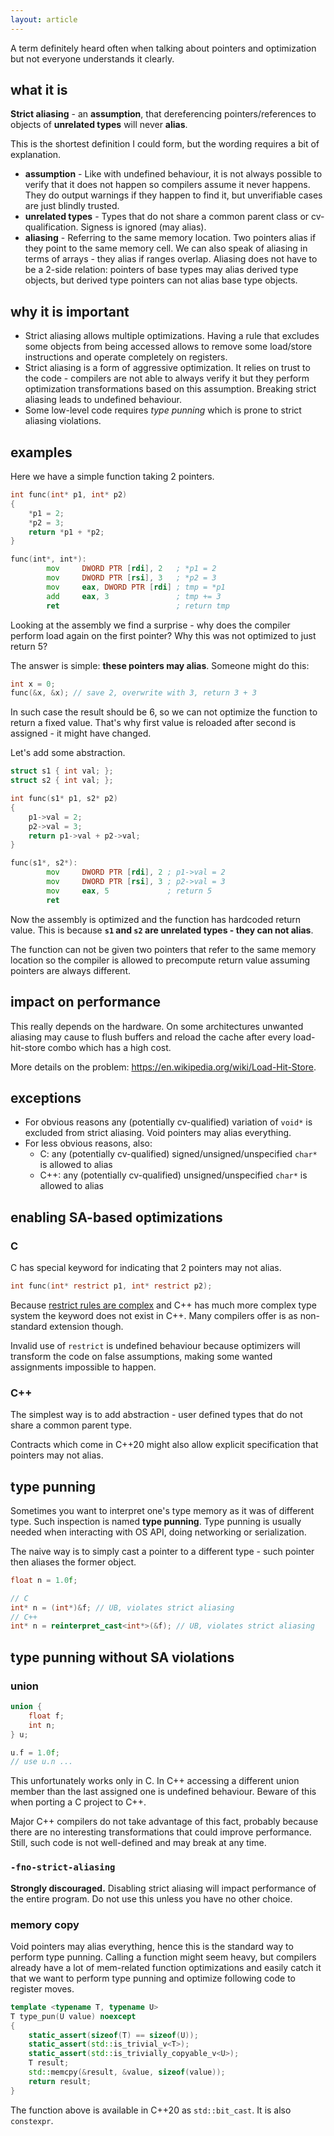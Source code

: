 ```yaml
---
layout: article
---
```


A term definitely heard often when talking about pointers and optimization but not everyone understands it clearly.

## what it is

**Strict aliasing** - an **assumption**, that dereferencing pointers/references to objects of **unrelated types** will never **alias**.

This is the shortest definition I could form, but the wording requires a bit of explanation.

- **assumption** - Like with undefined behaviour, it is not always possible to verify that it does not happen so compilers assume it never happens. They do output warnings if they happen to find it, but unverifiable cases are just blindly trusted.
- **unrelated types** - Types that do not share a common parent class or cv-qualification. Signess is ignored (may alias).
- **aliasing** - Referring to the same memory location. Two pointers alias if they point to the same memory cell. We can also speak of aliasing in terms of arrays - they alias if ranges overlap. Aliasing does not have to be a 2-side relation: pointers of base types may alias derived type objects, but derived type pointers can not alias base type objects.

## why it is important

- Strict aliasing allows multiple optimizations. Having a rule that excludes some objects from being accessed allows to remove some load/store instructions and operate completely on registers.
- Strict aliasing is a form of aggressive optimization. It relies on trust to the code - compilers are not able to always verify it but they perform optimization transformations based on this assumption. Breaking strict aliasing leads to undefined behaviour.
- Some low-level code requires *type punning* which is prone to strict aliasing violations.

## examples

Here we have a simple function taking 2 pointers.

```c++
int func(int* p1, int* p2)
{
    *p1 = 2;
    *p2 = 3;
    return *p1 + *p2;
}
```

```asm
func(int*, int*):
        mov     DWORD PTR [rdi], 2   ; *p1 = 2
        mov     DWORD PTR [rsi], 3   ; *p2 = 3
        mov     eax, DWORD PTR [rdi] ; tmp = *p1
        add     eax, 3               ; tmp += 3
        ret                          ; return tmp
```

Looking at the assembly we find a surprise - why does the compiler perform load again on the first pointer? Why this was not optimized to just return 5?

The answer is simple: **these pointers may alias**. Someone might do this:

```c++
int x = 0;
func(&x, &x); // save 2, overwrite with 3, return 3 + 3
```

In such case the result should be 6, so we can not optimize the function to return a fixed value. That's why first value is reloaded after second is assigned - it might have changed.

Let's add some abstraction.

```c++
struct s1 { int val; };
struct s2 { int val; };

int func(s1* p1, s2* p2)
{
    p1->val = 2;
    p2->val = 3;
    return p1->val + p2->val;
}
```

```asm
func(s1*, s2*):
        mov     DWORD PTR [rdi], 2 ; p1->val = 2
        mov     DWORD PTR [rsi], 3 ; p2->val = 3
        mov     eax, 5             ; return 5
        ret
```

Now the assembly is optimized and the function has hardcoded return value. This is because **`s1` and `s2` are unrelated types - they can not alias**.

The function can not be given two pointers that refer to the same memory location so the compiler is allowed to precompute return value assuming pointers are always different.

## impact on performance

This really depends on the hardware. On some architectures unwanted aliasing may cause to flush buffers and reload the cache after every load-hit-store combo which has a high cost.

More details on the problem: https://en.wikipedia.org/wiki/Load-Hit-Store.

## exceptions

- For obvious reasons any (potentially cv-qualified) variation of `void*` is excluded from strict aliasing. Void pointers may alias everything.
- For less obvious reasons, also:
  - C: any (potentially cv-qualified) signed/unsigned/unspecified `char*` is allowed to alias
  - C++: any (potentially cv-qualified) unsigned/unspecified `char*` is allowed to alias

## enabling SA-based optimizations

### C

C has special keyword for indicating that 2 pointers may not alias.

```c
int func(int* restrict p1, int* restrict p2);
```

Because [restrict rules are complex](https://en.cppreference.com/w/c/language/restrict) and C++ has much more complex type system the keyword does not exist in C++. Many compilers offer is as non-standard extension though.

Invalid use of `restrict` is undefined behaviour because optimizers will transform the code on false assumptions, making some wanted assignments impossible to happen.

### C++

The simplest way is to add abstraction - user defined types that do not share a common parent type.

Contracts which come in C++20 might also allow explicit specification that pointers may not alias.

## type punning

Sometimes you want to interpret one's type memory as it was of different type. Such inspection is named **type punning**. Type punning is usually needed when interacting with OS API, doing networking or serialization.

The naive way is to simply cast a pointer to a different type - such pointer then aliases the former object.

```c++
float n = 1.0f;

// C
int* n = (int*)&f; // UB, violates strict aliasing
// C++
int* n = reinterpret_cast<int*>(&f); // UB, violates strict aliasing
```

## type punning without SA violations

### union

```c
union {
    float f;
    int n;
} u;

u.f = 1.0f;
// use u.n ...
```

This unfortunately works only in C. In C++ accessing a different union member than the last assigned one is undefined behaviour. Beware of this when porting a C project to C++.

Major C++ compilers do not take advantage of this fact, probably because there are no interesting transformations that could improve performance. Still, such code is not well-defined and may break at any time.

### `-fno-strict-aliasing`

**Strongly discouraged.** Disabling strict aliasing will impact performance of the entire program. Do not use this unless you have no other choice.

### memory copy

Void pointers may alias everything, hence this is the standard way to perform type punning. Calling a function might seem heavy, but compilers already have a lot of mem-related function optimizations and easily catch it that we want to perform type punning and optimize following code to register moves.

```c++
template <typename T, typename U>
T type_pun(U value) noexcept
{
    static_assert(sizeof(T) == sizeof(U));
    static_assert(std::is_trivial_v<T>);
    static_assert(std::is_trivially_copyable_v<U>);
    T result;
    std::memcpy(&result, &value, sizeof(value));
    return result;
}
```

The function above is available in C++20 as `std::bit_cast`. It is also `constexpr`.
